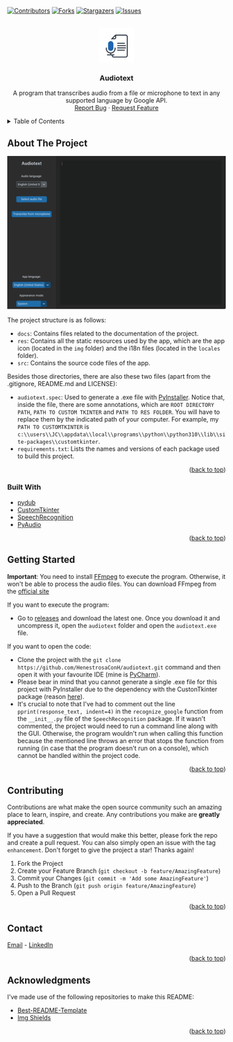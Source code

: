 <div id="top"></div>

<!-- PROJECT SHIELDS -->
<!--
*** I'm using markdown "reference style" links for readability.
*** Reference links are enclosed in brackets [ ] instead of parentheses ( ).
*** See the bottom of this document for the declaration of the reference variables
*** for contributors-url, forks-url, etc. This is an optional, concise syntax you may use.
*** https://www.markdownguide.org/basic-syntax/#reference-style-links
-->

[![Contributors][contributors-shield]][contributors-url]
[![Forks][forks-shield]][forks-url]
[![Stargazers][stars-shield]][stars-url]
[![Issues][issues-shield]][issues-url]

<!-- PROJECT LOGO -->
<br />
<div align="center">
  <a href="https://github.com/othneildrew/Best-README-Template">
    <img src="docs/icon.png" alt="Logo" width="80" height="80">
  </a>

  <h3 align="center">Audiotext</h3>

  <p align="center">
    A program that transcribes audio from a file or microphone to text in any supported language by Google API.
    <br />
    <a href="https://github.com/HenestrosaConH/audiotext/issues">Report Bug</a> · <a href="https://github.com/HenestrosaConH/audiotext/issues">Request Feature</a>
  </p>
</div>

<!-- TABLE OF CONTENTS -->
<details>
  <summary>Table of Contents</summary>
  <ol>
    <li>
      <a href="#about-the-project">About The Project</a>
      <ul>
        <li><a href="#built-with">Built With</a></li>
      </ul>
    </li>
    <li>
      <a href="#getting-started">Getting Started</a>
    </li>
    <li><a href="#contributing">Contributing</a></li>
    <li><a href="#contact">Contact</a></li>
    <li><a href="#acknowledgments">Acknowledgments</a></li>
  </ol>
</details>

<!-- ABOUT THE PROJECT -->

## About The Project

[![Main screenshot light][main-system]](https://github.com/HenestrosaConH/audiotext)

The project structure is as follows:
 
- `docs`: Contains files related to the documentation of the project.
- `res`: Contains all the static resources used by the app, which are the app icon (located in the `img` folder) and the i18n files (located in the `locales` folder).
- `src`:  Contains the source code files of the app.

Besides those directories, there are also these two files (apart from the .gitignore, README.md and LICENSE):

- `audiotext.spec`: Used to generate a .exe file with [PyInstaller](https://pyinstaller.org/en/stable/). Notice that, inside the file, there are some annotations, which are `ROOT DIRECTORY PATH`, `PATH TO CUSTOM TKINTER` and `PATH TO RES FOLDER`. You will have to replace them by the indicated path of your computer. For example, my `PATH TO CUSTOMTKINTER` is `c:\\users\\JC\\appdata\\local\\programs\\python\\python310\\lib\\site-packages\\customtkinter`.  
- `requirements.txt`: Lists the names and versions of each package used to build this project.
 
<p align="right">(<a href="#top">back to top</a>)</p>

<!-- BUILT WITH -->

### Built With

- [pydub](https://github.com/jiaaro/pydub)
- [CustomTkinter](https://github.com/TomSchimansky/CustomTkinter)
- [SpeechRecognition](https://pypi.org/project/SpeechRecognition/)
- [PyAudio](https://pypi.org/project/PyAudio/)

<p align="right">(<a href="#top">back to top</a>)</p>

<!-- GETTING STARTED -->

## Getting Started

**Important**: You need to install [FFmpeg](https://ffmpeg.org) to execute the program. Otherwise, it won't be able to process the audio files. You can download FFmpeg from the [official site](https://ffmpeg.org/download.html)

If you want to execute the program:
- Go to [releases](https://github.com/HenestrosaConH/audiotext/releases) and download the latest one. Once you download it and uncompress it, open the `audiotext` folder and open the `audiotext.exe` file. 

If you want to open the code:
- Clone the project with the `git clone https://github.com/HenestrosaConH/audiotext.git` command and then open it with your favourite IDE (mine is [PyCharm](https://www.jetbrains.com/pycharm/)).
- Please bear in mind that you cannot generate a single .exe file for this project with PyInstaller due to the dependency with the CustonTkinter package (reason [here](https://github.com/TomSchimansky/CustomTkinter/wiki/Packaging)).
- It's crucial to note that I've had to comment out the line `pprint(response_text, indent=4)` in the `recognize_google` function from the `__init__.py` file of the `SpeechRecognition` package. If it wasn't commented, the project would need to run a command line along with the GUI. Otherwise, the program wouldn't run when calling this function because the mentioned line throws an error that stops the function from running (in case that the program doesn't run on a console), which cannot be handled within the project code.  

<p align="right">(<a href="#top">back to top</a>)</p>

<!-- CONTRIBUTING -->

## Contributing  

Contributions are what make the open source community such an amazing place to learn, inspire, and create. Any contributions you make are **greatly appreciated**.

If you have a suggestion that would make this better, please fork the repo and create a pull request. You can also simply open an issue with the tag `enhancement`.
Don't forget to give the project a star! Thanks again!

1. Fork the Project
2. Create your Feature Branch (`git checkout -b feature/AmazingFeature`)
3. Commit your Changes (`git commit -m 'Add some AmazingFeature'`)
4. Push to the Branch (`git push origin feature/AmazingFeature`)
5. Open a Pull Request

<p align="right">(<a href="#top">back to top</a>)</p>

<!-- CONTACT -->

## Contact

<a href="mailto:henestrosaconh@gmail.com">Email</a> - [LinkedIn][linkedin-url]

<p align="right">(<a href="#top">back to top</a>)</p>

<!-- ACKNOWLEDGMENTS -->

## Acknowledgments

I've made use of the following repositories to make this README:

-   [Best-README-Template](https://github.com/othneildrew/Best-README-Template/)
-   [Img Shields](https://shields.io)

<p align="right">(<a href="#top">back to top</a>)</p>

<!-- MARKDOWN LINKS & IMAGES -->
<!-- https://www.markdownguide.org/basic-syntax/#reference-style-links -->

[contributors-shield]: https://img.shields.io/github/contributors/HenestrosaConH/audiotext.svg?style=for-the-badge
[contributors-url]: https://github.com/HenestrosaConH/audiotext/graphs/contributors
[forks-shield]: https://img.shields.io/github/forks/HenestrosaConH/audiotext.svg?style=for-the-badge
[forks-url]: https://github.com/HenestrosaConH/audiotext/network/members
[stars-shield]: https://img.shields.io/github/stars/HenestrosaConH/audiotext.svg?style=for-the-badge
[stars-url]: https://github.com/HenestrosaConH/audiotext/stargazers
[issues-shield]: https://img.shields.io/github/issues/HenestrosaConH/audiotext.svg?style=for-the-badge
[issues-url]: https://github.com/HenestrosaConH/audiotext/issues
[linkedin-url]: https://linkedin.com/in/henestrosaconh
[main-system]: docs/main-system.png
[icon]: docs/icon.png
